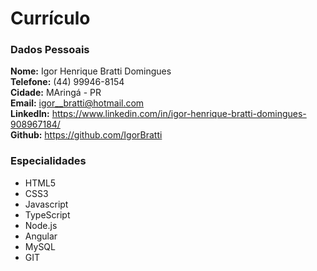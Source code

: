 # Currículo

### Dados Pessoais

**Nome:** Igor Henrique Bratti Domingues  
**Telefone:** (44) 99946-8154  
**Cidade:** MAringá - PR  
**Email:** igor__bratti@hotmail.com  
**LinkedIn:** https://www.linkedin.com/in/igor-henrique-bratti-domingues-908967184/  
**Github:** https://github.com/IgorBratti  

### Especialidades

*  HTML5
*  CSS3
*  Javascript
*  TypeScript  
*  Node.js
*  Angular
*  MySQL
*  GIT

